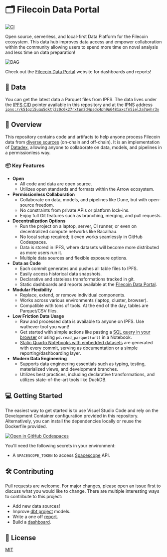 # 🗂️ Filecoin Data Portal

[![CI](https://github.com/davidgasquez/filecoin-data-portal/actions/workflows/ci.yml/badge.svg)](https://github.com/davidgasquez/filecoin-data-portal/actions/workflows/ci.yml)

Open source, serverless, and local-first Data Platform for the Filecoin ecosystem. This data hub improves data access and empower collaboration within the community allowing users to spend more time on novel analysis and less time on data preparation!

![DAG](https://github.com/davidgasquez/filecoin-data-portal/assets/1682202/64d6adea-48d2-4cee-b0a2-b94bee733c14)

Check out the [Filecoin Data Portal](https://filecoin-data-portal.on-fleek.app/) website for dashboards and reports!

## 📂 Data

You can get the latest data a Parquet files from IPFS. The data lives under the [IPFS CID](https://raw.githubusercontent.com/davidgasquez/filecoin-data-portal/main/data/IPFS_CID) pointer available in this repository and at the IPNS address [`ipns://k51qzi5uqu5dktj2z0c6k27rxtpn2d4psdx4ph9p6481axcfn5iel2a7qehr3v`](https://ipfs.io/ipns/k51qzi5uqu5dktj2z0c6k27rxtpn2d4psdx4ph9p6481axcfn5iel2a7qehr3v/)

## 📖 Overview

This repository contains code and artifacts to help anyone process Filecoin data from [diverse sources](portal/docs/data-sources.md) (on-chain and off-chain). It is an implementation of [Datadex](https://github.com/davidgasquez/datadex), allowing anyone to collaborate on data, models, and pipelines in a permissionless way.

### 📦 Key Features

- **Open**
  - All code and data are open source.
  - Utilizes open standards and formats within the Arrow ecosystem.
- **Permissionless Collaboration**
  - Collaborate on data, models, and pipelines like Dune, but with open-source freedom.
  - No constraints from private APIs or platform lock-ins.
  - Enjoy full Git features such as branching, merging, and pull requests.
- **Decentralization Options**
  - Run the project on a laptop, server, CI runner, or even on decentralized compute networks like Bacalhau.
  - No local setup required; it even works seamlessly in GitHub Codespaces.
  - Data is stored in IPFS, where datasets will become more distributed as more users run it.
  - Multiple data sources and flexible exposure options.
- **Data as Code**
  - Each commit generates and pushes all table files to IPFS.
  - Easily access historical data snapshots.
  - Declarative and stateless transformations tracked in git.
  - Static dashboards and reports available at the [Filecoin Data Portal](https://filecoin-data-portal.on-fleek.app/).
- **Modular Flexibility**
  - Replace, extend, or remove individual components.
  - Works across various environments (laptop, cluster, browser).
  - Compatible with tons of tools. At the end of the day, tables are Parquet/CSV files.
- **Low Friction Data Usage**
  - Raw and processed data is available to anyone on IPFS. Use wathever tool you want!
  - Get started with simple actions like pasting a [SQL query in your browser](https://shell.duckdb.org/) or using `pd.read_parquet(url)` in a Notebook.
  - [Static Quarto Notebooks with embedded datasets](https://filecoin-data-portal.on-fleek.app/reports/2023-06-21-Exploring-Filecoin-Deals.html) are generated with every commit, serving as documentation or a simple reporting/dashboarding layer.
- **Modern Data Engineering**
  - Supports data engineering essentials such as typing, testing, materialized views, and development branches.
  - Utilizes best practices, including declarative transformations, and utilizes state-of-the-art tools like DuckDB.

## 💻 Getting Started

The easiest way to get started is to use Visuel Studio Code and rely on the Development Container configuration provided in this repository. Alternatively, you can install the dependencies locally or reuse the Dockerfile provided.

[![Open in GitHub Codespaces](https://github.com/codespaces/badge.svg)](https://codespaces.new/davidgasquez/filecoin-data-platform)

You'll need the following secrets in your environment:

- A `SPACESCOPE_TOKEN` to access [Spacescope](https://spacescope.io/) API.

## 🛠️ Contributing

Pull requests are welcome. For major changes, please open an issue first to discuss what you would like to change. There are multiple interesting ways to contribute to this project:

- Add new data sources!
- Improve [dbt project](dbt/) models.
- Write a one off [report](reports/).
- Build a [dashboard](dashboards/).

## 📝 License

[MIT](https://choosealicense.com/licenses/mit/)
